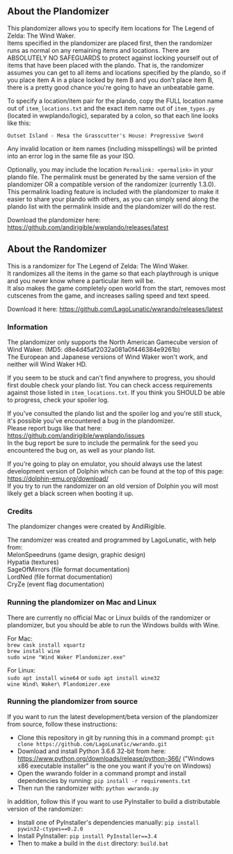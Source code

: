 ## About the Plandomizer

This plandomizer allows you to specify item locations for The Legend of Zelda: The Wind Waker.  
Items specified in the plandomizer are placed first, then the randomizer runs as normal on any remaining items and locations. There are ABSOLUTELY NO SAFEGUARDS to protect against locking yourself out of items that have been placed with the plando. That is, the randomizer assumes you can get to all items and locations specified by the plando, so if you place item A in a place locked by item B and you don't place item B, there is a pretty good chance you're going to have an unbeatable game.

To specify a location/item pair for the plando, copy the FULL location name out of `item_locations.txt` and the exact item name out of `item_types.py` (located in wwplando/logic), separated by a colon, so that each line looks like this:

`Outset Island - Mesa the Grasscutter's House: Progressive Sword`

Any invalid location or item names (including misspellings) will be printed into an error log in the same file as your ISO.  

Optionally, you may include the location `Permalink: <permalink>` in your plando file. The permalink must be generated by the same version of the plandomizer OR a compatible version of the randomizer (currently 1.3.0). This permalink loading feature is included with the plandomizer to make it easier to share your plando with others, as you can simply send along the plando list with the permalink inside and the plandomizer will do the rest.

Download the plandomizer here: https://github.com/andirigible/wwplando/releases/latest

## About the Randomizer

This is a randomizer for The Legend of Zelda: The Wind Waker.  
It randomizes all the items in the game so that each playthrough is unique and you never know where a particular item will be.  
It also makes the game completely open world from the start, removes most cutscenes from the game, and increases sailing speed and text speed.

Download it here: https://github.com/LagoLunatic/wwrando/releases/latest

### Information

The plandomizer only supports the North American Gamecube version of Wind Waker. (MD5: d8e4d45af2032a081a0f446384e9261b)  
The European and Japanese versions of Wind Waker won't work, and neither will Wind Waker HD.

If you seem to be stuck and can't find anywhere to progress, you should first double check your plando list. You can check access requirements against those listed in `item_locations.txt`. If you think you SHOULD be able to progress, check your spoiler log.

If you've consulted the plando list and the spoiler log and you're still stuck, it's possible you've encountered a bug in the plandomizer.  
Please report bugs like that here: https://github.com/andirigible/wwplando/issues  
In the bug report be sure to include the permalink for the seed you encountered the bug on, as well as your plando list.  

If you're going to play on emulator, you should always use the latest development version of Dolphin which can be found at the top of this page: https://dolphin-emu.org/download/  
If you try to run the randomizer on an old version of Dolphin you will most likely get a black screen when booting it up.

### Credits

The plandomizer changes were created by AndiRigible.  

The randomizer was created and programmed by LagoLunatic, with help from:  
MelonSpeedruns (game design, graphic design)  
Hypatia (textures)  
SageOfMirrors (file format documentation)  
LordNed (file format documentation)  
CryZe (event flag documentation)  

### Running the plandomizer on Mac and Linux

There are currently no official Mac or Linux builds of the randomizer or plandomizer, but you should be able to run the Windows builds with Wine.

For Mac:   
`brew cask install xquartz`  
`brew install wine`  
`sudo wine "Wind Waker Plandomizer.exe"`  

For Linux:  
`sudo apt install wine64` or `sudo apt install wine32`  
`wine Wind\ Waker\ Plandomizer.exe`  

### Running the plandomizer from source

If you want to run the latest development/beta version of the plandomizer from source, follow these instructions:  
* Clone this repository in git by running this in a command prompt: `git clone https://github.com/LagoLunatic/wwrando.git`  
* Download and install Python 3.6.6 32-bit from here: https://www.python.org/downloads/release/python-366/ ("Windows x86 executable installer" is the one you want if you're on Windows)  
* Open the wwrando folder in a command prompt and install dependencies by running: `pip install -r requirements.txt`  
* Then run the randomizer with: `python wwrando.py`  

In addition, follow this if you want to use PyInstaller to build a distributable version of the randomizer:  
* Install one of PyInstaller's dependencies manually: `pip install pywin32-ctypes==0.2.0`  
* Install PyInstaller: `pip install PyInstaller==3.4`  
* Then to make a build in the `dist` directory: `build.bat`  